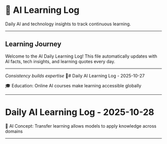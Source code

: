 # 🤖 AI Learning Log

Daily AI and technology insights to track continuous learning.

---

## Learning Journey

Welcome to the AI Daily Learning Log! This file automatically updates with AI facts, tech insights, and learning quotes every day.

---

*Consistency builds expertise* 🚀# Daily AI Learning Log - 2025-10-27

🎓 Education: Online AI courses make learning accessible globally

---

# Daily AI Learning Log - 2025-10-28

🧠 AI Concept: Transfer learning allows models to apply knowledge across domains

---

